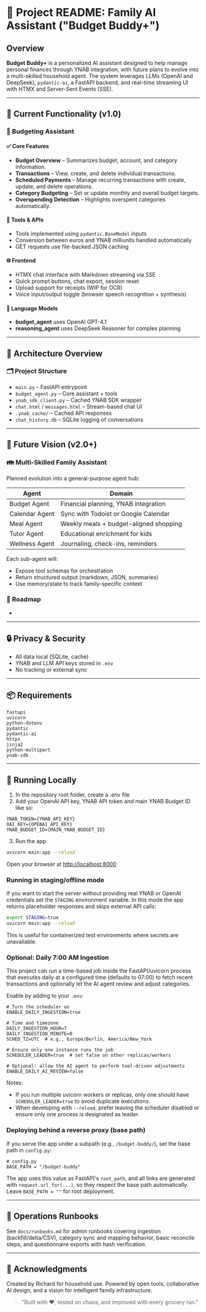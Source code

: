 # 📘 Project README: Family AI Assistant ("Budget Buddy+")

## Overview

**Budget Buddy+** is a personalized AI assistant designed to help manage personal finances through YNAB integration, with future plans to evolve into a multi-skilled household agent. The system leverages LLMs (OpenAI and DeepSeek), `pydantic-ai`, a FastAPI backend, and real-time streaming UI with HTMX and Server-Sent Events (SSE).

---

## 🔧 Current Functionality (v1.0)

### 💼 Budgeting Assistant

#### ✅ Core Features

* **Budget Overview** – Summarizes budget, account, and category information.
* **Transactions** – View, create, and delete individual transactions.
* **Scheduled Payments** – Manage recurring transactions with create, update, and delete operations.
* **Category Budgeting** – Set or update monthly and overall budget targets.
* **Overspending Detection** – Highlights overspent categories automatically.

#### 🔄 Tools & APIs

* Tools implemented using `pydantic.BaseModel` inputs
* Conversion between euros and YNAB milliunits handled automatically
* GET requests use file-backed JSON caching

#### 🌐 Frontend

* HTMX chat interface with Markdown streaming via SSE
* Quick prompt buttons, chat export, session reset
* Upload support for receipts (WIP for OCR)
* Voice input/output toggle (browser speech recognition + synthesis)

#### 🧠 Language Models

* **budget\_agent** uses OpenAI GPT-4.1
* **reasoning\_agent** uses DeepSeek Reasoner for complex planning

---

## 🧪 Architecture Overview

### 🗂️ Project Structure

* `main.py` – FastAPI entrypoint
* `budget_agent.py` – Core assistant + tools
* `ynab_sdk_client.py` – Cached YNAB SDK wrapper
* `chat.html` / `messages.html` – Stream-based chat UI
* `.ynab_cache/` – Cached API responses
* `chat_history.db` – SQLite logging of conversations

---

## 🔮 Future Vision (v2.0+)

### 👪 Multi-Skilled Family Assistant

Planned evolution into a general-purpose agent hub:

| Agent          | Domain                                 |
| -------------- | -------------------------------------- |
| Budget Agent   | Financial planning, YNAB integration   |
| Calendar Agent | Sync with Todoist or Google Calendar   |
| Meal Agent     | Weekly meals + budget-aligned shopping |
| Tutor Agent    | Educational enrichment for kids        |
| Wellness Agent | Journaling, check-ins, reminders       |

Each sub-agent will:

* Expose tool schemas for orchestration
* Return structured output (markdown, JSON, summaries)
* Use memory/state to track family-specific context

### 🔭 Roadmap

*

---

## 🔒 Privacy & Security

* All data local (SQLite, cache)
* YNAB and LLM API keys stored in `.env`
* No tracking or external sync

---

## 📦 Requirements

```
fastapi
uvicorn
python-dotenv
pydantic
pydantic-ai
httpx
jinja2
python-multipart
ynab-sdk
```

---

## 🚀 Running Locally

1. In the repository root folder, create a .env file
2. Add your OpenAI API key, YNAB API token and main YNAB Budget ID like so:

```
YNAB_TOKEN={YNAB_API_KEY}
OAI_KEY={OPENAI_API_KEY}
YNAB_BUDGET_ID={MAIN_YNAB_BUDGET_ID}
```

3. Run the app

```bash
uvicorn main:app --reload
```

Open your browser at [http://localhost:8000](http://localhost:8000)

### Running in staging/offline mode

If you want to start the server without providing real YNAB or OpenAI credentials
set the `STAGING` environment variable. In this mode the app returns placeholder
responses and skips external API calls:

```bash
export STAGING=true
uvicorn main:app --reload
```

This is useful for containerized test environments where secrets are unavailable.

### Optional: Daily 7:00 AM Ingestion

This project can run a time-based job inside the FastAPI/uvicorn process that executes daily at a configured time (defaults to 07:00) to fetch recent transactions and optionally let the AI agent review and adjust categories.

Enable by adding to your `.env`:

```
# Turn the scheduler on
ENABLE_DAILY_INGESTION=true

# Time and timezone
DAILY_INGESTION_HOUR=7
DAILY_INGESTION_MINUTE=0
SCHED_TZ=UTC  # e.g., Europe/Berlin, America/New_York

# Ensure only one instance runs the job
SCHEDULER_LEADER=true  # set false on other replicas/workers

# Optional: allow the AI agent to perform tool-driven adjustments
ENABLE_DAILY_AI_REVIEW=false
```

Notes:
- If you run multiple uvicorn workers or replicas, only one should have `SCHEDULER_LEADER=true` to avoid duplicate executions.
- When developing with `--reload`, prefer leaving the scheduler disabled or ensure only one process is designated as leader.

### Deploying behind a reverse proxy (base path)

If you serve the app under a subpath (e.g., `/budget-buddy/`), set the base path in `config.py`:

```
# config.py
BASE_PATH = "/budget-buddy"
```

The app uses this value as FastAPI's `root_path`, and all links are generated with `request.url_for(...)`, so they respect the base path automatically. Leave `BASE_PATH = ""` for root deployment.

---

## 🧭 Operations Runbooks

See `docs/runbooks.md` for admin runbooks covering ingestion (backfill/delta/CSV), category sync and mapping behavior, basic reconcile steps, and questionnaire exports with hash verification.

---

## 🙌 Acknowledgments

Created by Richard for household use. Powered by open tools, collaborative AI design, and a vision for intelligent family infrastructure.

> "Built with ❤️, tested on chaos, and improved with every grocery run."
